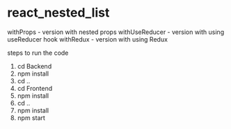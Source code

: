 # react_nested_list

withProps - version with nested props
withUseReducer - version with using useReducer hook
withRedux - version with using Redux

steps to run the code

 1. cd Backend
 2. npm install
 3. cd ..
 4. cd Frontend
 5. npm install
 6. cd ..
 7. npm install
 7. npm start